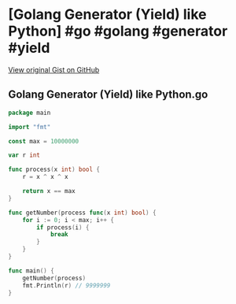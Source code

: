# [Golang Generator (Yield) like Python] #go #golang #generator #yield

[View original Gist on GitHub](https://gist.github.com/Integralist/a02ff1e208218442e04f2160dae6d2c6)

## Golang Generator (Yield) like Python.go

```go
package main

import "fmt"

const max = 10000000

var r int

func process(x int) bool {
	r = x ^ x ^ x

	return x == max
}

func getNumber(process func(x int) bool) {
	for i := 0; i < max; i++ {
		if process(i) {
			break
		}
	}
}

func main() {
	getNumber(process)
	fmt.Println(r) // 9999999
}
```

